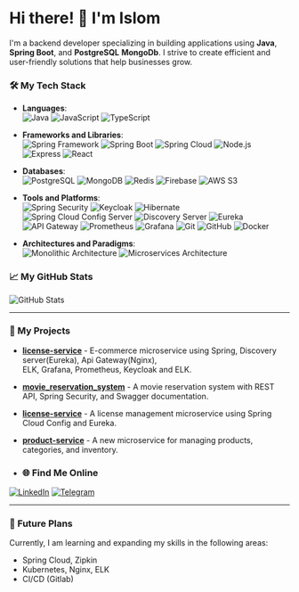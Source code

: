 # Hi there! 👋 I'm Islom

I'm a backend developer specializing in building applications using **Java**, **Spring Boot**, and **PostgreSQL** **MongoDb**. I strive to create efficient and user-friendly solutions that help businesses grow.

### 🛠️ My Tech Stack
- **Languages**: <br/>
![Java](https://img.shields.io/badge/Java-ED8B00?style=for-the-badge&logo=java&logoColor=white)
![JavaScript](https://img.shields.io/badge/JavaScript-F7DF1E?style=for-the-badge&logo=javascript&logoColor=black)
![TypeScript](https://img.shields.io/badge/TypeScript-007ACC?style=for-the-badge&logo=typescript&logoColor=white)

- **Frameworks and Libraries**:<br/>
![Spring Framework](https://img.shields.io/badge/Spring%20Framework-6DB33F?style=for-the-badge&logo=spring&logoColor=white)
![Spring Boot](https://img.shields.io/badge/Spring%20Boot-6DB33F?style=for-the-badge&logo=springboot&logoColor=white)
![Spring Cloud](https://img.shields.io/badge/Spring%20Cloud-6DB33F?style=for-the-badge&logo=springcloud&logoColor=white)
![Node.js](https://img.shields.io/badge/Node.js-339933?style=for-the-badge&logo=nodedotjs&logoColor=white)
![Express](https://img.shields.io/badge/Express-000000?style=for-the-badge&logo=express&logoColor=white)
![React](https://img.shields.io/badge/React-61DAFB?style=for-the-badge&logo=react&logoColor=black)


- **Databases**:<br/>
![PostgreSQL](https://img.shields.io/badge/PostgreSQL-316192?style=for-the-badge&logo=postgresql&logoColor=white)
![MongoDB](https://img.shields.io/badge/MongoDB-47A248?style=for-the-badge&logo=mongodb&logoColor=white)
![Redis](https://img.shields.io/badge/Redis-DC382D?style=for-the-badge&logo=redis&logoColor=white)
![Firebase](https://img.shields.io/badge/Firebase-FFCB2F?style=for-the-badge&logo=firebase&logoColor=black)
![AWS S3](https://img.shields.io/badge/AWS%20S3-569A31?style=for-the-badge&logo=amazons3&logoColor=white)

- **Tools and Platforms**:<br/>
![Spring Security](https://img.shields.io/badge/Spring%20Security-6DB33F?style=for-the-badge&logo=springsecurity&logoColor=white)
![Keycloak](https://img.shields.io/badge/Keycloak-9A3D2A?style=for-the-badge&logo=keycloak&logoColor=white)
![Hibernate](https://img.shields.io/badge/Hibernate-59666C?style=for-the-badge&logo=hibernate&logoColor=white)
![Spring Cloud Config Server](https://img.shields.io/badge/Spring%20Cloud%20Config%20Server-6DB33F?style=for-the-badge&logo=springcloud&logoColor=white)
![Discovery Server](https://img.shields.io/badge/Discovery%20Server-FFC107?style=for-the-badge&logo=consul&logoColor=white)
![Eureka](https://img.shields.io/badge/Eureka-8A3FFC?style=for-the-badge&logo=netflix&logoColor=white)
![API Gateway](https://img.shields.io/badge/Spring%20API%20Gateway-00A0B2?style=for-the-badge&logo=spring&logoColor=white)
![Prometheus](https://img.shields.io/badge/Prometheus-E6522C?style=for-the-badge&logo=prometheus&logoColor=white)
![Grafana](https://img.shields.io/badge/Grafana-FF9A6B?style=for-the-badge&logo=grafana&logoColor=white)
![Git](https://img.shields.io/badge/Git-F05032?style=for-the-badge&logo=git&logoColor=white)
![GitHub](https://img.shields.io/badge/GitHub-181717?style=for-the-badge&logo=github&logoColor=white)
![Docker](https://img.shields.io/badge/Docker-2496ED?style=for-the-badge&logo=docker&logoColor=white)



- **Architectures and Paradigms**:<br/>
![Monolithic Architecture](https://img.shields.io/badge/Monolithic%20Architecture-333333?style=for-the-badge&logo=architecture&logoColor=white)
![Microservices Architecture](https://img.shields.io/badge/Microservices%20Architecture-333333?style=for-the-badge&logo=docker&logoColor=white)






### 📈 My GitHub Stats
![GitHub Stats](https://github-readme-stats.vercel.app/api?username=IslomW&show_icons=true&theme=radical)

---

### 🚀 My Projects
- **[license-service](https://github.com/yahyo7/e-commerce-microservices)** - E-commerce microservice using Spring, Discovery server(Eureka), Api Gateway(Nginx),  
ELK, Grafana, Prometheus, Keycloak and ELK.
- **[movie_reservation_system](https://github.com/IslomW/movie_reservation_system)** - A movie reservation system with REST API, Spring Security, and Swagger documentation.
- **[license-service](https://github.com/IslomW/license-service)** - A license management microservice using Spring Cloud Config and Eureka.
- **[product-service](https://github.com/IslomW/product-service)** - A new microservice for managing products, categories, and inventory.

- ### 🌐 Find Me Online

[![LinkedIn](https://img.shields.io/badge/LinkedIn-0077B5?style=for-the-badge&logo=linkedin&logoColor=white)](https://www.linkedin.com/in/islom-sharipov-aa2323214/)
[![Telegram](https://img.shields.io/badge/Telegram-2CA5E0?style=for-the-badge&logo=telegram&logoColor=white)](https://t.me/IslomW)

---

### 🤖 Future Plans
Currently, I am learning and expanding my skills in the following areas:
- Spring Cloud, Zipkin
- Kubernetes, Nginx, ELK
- CI/CD (Gitlab)


<!--
**IslomW/IslomW** is a ✨ _special_ ✨ repository because its `README.md` (this file) appears on your GitHub profile.

Here are some ideas to get you started:

- 🔭 I’m currently working on ...
- 🌱 I’m currently learning ...
- 👯 I’m looking to collaborate on ...
- 🤔 I’m looking for help with ...
- 💬 Ask me about ...
- 📫 How to reach me: ...
- 😄 Pronouns: ...
- ⚡ Fun fact: ...
-->
